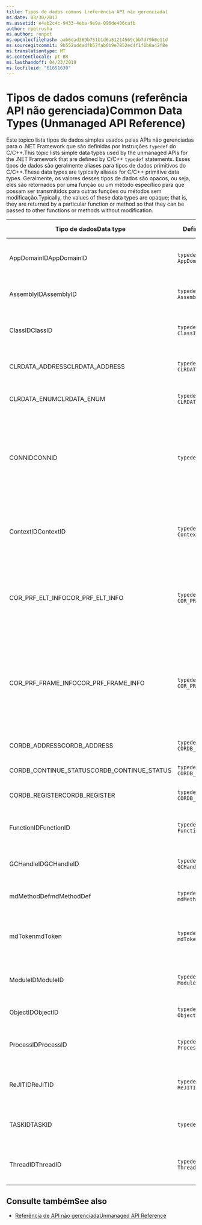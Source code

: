 ```yaml
---
title: Tipos de dados comuns (referência API não gerenciada)
ms.date: 03/30/2017
ms.assetid: e4ab2c4c-9433-4eba-9e9a-096de406cafb
author: rpetrusha
ms.author: ronpet
ms.openlocfilehash: aab6dad369b751b1d6a61214569cbb7d79b0e11d
ms.sourcegitcommit: 9b552addadfb57fab0b9e7852ed4f1f1b8a42f8e
ms.translationtype: MT
ms.contentlocale: pt-BR
ms.lasthandoff: 04/23/2019
ms.locfileid: "61651630"
---
```

# <a name="common-data-types-unmanaged-api-reference"></a><span data-ttu-id="2a701-102">Tipos de dados comuns (referência API não gerenciada)</span><span class="sxs-lookup"><span data-stu-id="2a701-102">Common Data Types (Unmanaged API Reference)</span></span>
<span data-ttu-id="2a701-103">Este tópico lista tipos de dados simples usados pelas APIs não gerenciadas para o .NET Framework que são definidas por instruções `typedef` do C/C++.</span><span class="sxs-lookup"><span data-stu-id="2a701-103">This topic lists simple data types used by the unmanaged APIs for the .NET Framework that are defined by C/C++ `typedef` statements.</span></span> <span data-ttu-id="2a701-104">Esses tipos de dados são geralmente aliases para tipos de dados primitivos do C/C++.</span><span class="sxs-lookup"><span data-stu-id="2a701-104">These data types are typically aliases for C/C++ primitive data types.</span></span> <span data-ttu-id="2a701-105">Geralmente, os valores desses tipos de dados são opacos, ou seja, eles são retornados por uma função ou um método específico para que possam ser transmitidos para outras funções ou métodos sem modificação.</span><span class="sxs-lookup"><span data-stu-id="2a701-105">Typically, the values of these data types are opaque; that is, they are returned by a particular function or method so that they can be passed to other functions or methods without modification.</span></span>  
  
|<span data-ttu-id="2a701-106">Tipo de dados</span><span class="sxs-lookup"><span data-stu-id="2a701-106">Data type</span></span>|<span data-ttu-id="2a701-107">Definição</span><span class="sxs-lookup"><span data-stu-id="2a701-107">Definition</span></span>|<span data-ttu-id="2a701-108">Definido em</span><span class="sxs-lookup"><span data-stu-id="2a701-108">Defined in</span></span>|<span data-ttu-id="2a701-109">Descrição</span><span class="sxs-lookup"><span data-stu-id="2a701-109">Description</span></span>|  
|---------------|----------------|----------------|-----------------|  
|<span data-ttu-id="2a701-110">AppDomainID</span><span class="sxs-lookup"><span data-stu-id="2a701-110">AppDomainID</span></span>|`typedef UINT_PTR AppDomainID;`|<span data-ttu-id="2a701-111">corprof.h</span><span class="sxs-lookup"><span data-stu-id="2a701-111">corprof.h</span></span>|<span data-ttu-id="2a701-112">O identificador de um domínio de aplicativo.</span><span class="sxs-lookup"><span data-stu-id="2a701-112">The identifier of an application domain.</span></span>|  
|<span data-ttu-id="2a701-113">AssemblyID</span><span class="sxs-lookup"><span data-stu-id="2a701-113">AssemblyID</span></span>|`typedef UINT_PTR AssemblyID;`|<span data-ttu-id="2a701-114">corprof.h</span><span class="sxs-lookup"><span data-stu-id="2a701-114">corprof.h</span></span>|<span data-ttu-id="2a701-115">O identificador de um assembly.</span><span class="sxs-lookup"><span data-stu-id="2a701-115">The identifier of an assembly.</span></span>|  
|<span data-ttu-id="2a701-116">ClassID</span><span class="sxs-lookup"><span data-stu-id="2a701-116">ClassID</span></span>|`typedef UINT_PTR ClassID;`|<span data-ttu-id="2a701-117">corprof.h</span><span class="sxs-lookup"><span data-stu-id="2a701-117">corprof.h</span></span>|<span data-ttu-id="2a701-118">O identificador de uma classe gerenciada.</span><span class="sxs-lookup"><span data-stu-id="2a701-118">The identifier of a managed class.</span></span>|  
|<span data-ttu-id="2a701-119">CLRDATA_ADDRESS</span><span class="sxs-lookup"><span data-stu-id="2a701-119">CLRDATA_ADDRESS</span></span>|`typedef ULONG64 CLRDATA_ADDRESS;`|<span data-ttu-id="2a701-120">clrdata.h</span><span class="sxs-lookup"><span data-stu-id="2a701-120">clrdata.h</span></span>|<span data-ttu-id="2a701-121">Um endereço de memória de 64 bits.</span><span class="sxs-lookup"><span data-stu-id="2a701-121">A 64-bit memory address.</span></span>|
|<span data-ttu-id="2a701-122">CLRDATA_ENUM</span><span class="sxs-lookup"><span data-stu-id="2a701-122">CLRDATA_ENUM</span></span>|`typedef ULONG64 CLRDATA_ADDRESS;`|<span data-ttu-id="2a701-123">Indisponível</span><span class="sxs-lookup"><span data-stu-id="2a701-123">Not Available</span></span>|<span data-ttu-id="2a701-124">Um endereço de memória de 64 bits.</span><span class="sxs-lookup"><span data-stu-id="2a701-124">A 64-bit memory address.</span></span>|
|<span data-ttu-id="2a701-125">CONNID</span><span class="sxs-lookup"><span data-stu-id="2a701-125">CONNID</span></span>|`typedef DWORD CONNID;`|<span data-ttu-id="2a701-126">cordebug.h, mscoree.h</span><span class="sxs-lookup"><span data-stu-id="2a701-126">cordebug.h, mscoree.h</span></span>|<span data-ttu-id="2a701-127">O identificador de conexão para um thread que está conectado a uma instância do Microsoft SQL Server.</span><span class="sxs-lookup"><span data-stu-id="2a701-127">The connection identifier for a thread that is connected to an instance of Microsoft SQL Server.</span></span>|  
|<span data-ttu-id="2a701-128">ContextID</span><span class="sxs-lookup"><span data-stu-id="2a701-128">ContextID</span></span>|`typedef UINT_PTR ContextID;`|<span data-ttu-id="2a701-129">corprof.h</span><span class="sxs-lookup"><span data-stu-id="2a701-129">corprof.h</span></span>|<span data-ttu-id="2a701-130">O identificador do contexto associado a um thread gerenciado específico.</span><span class="sxs-lookup"><span data-stu-id="2a701-130">The identifier of the context associated with a particular managed thread.</span></span>|  
|<span data-ttu-id="2a701-131">COR_PRF_ELT_INFO</span><span class="sxs-lookup"><span data-stu-id="2a701-131">COR_PRF_ELT_INFO</span></span>|`typedef UINT_PTR COR_PRF_ELT_INFO;`|<span data-ttu-id="2a701-132">corprof.h</span><span class="sxs-lookup"><span data-stu-id="2a701-132">corprof.h</span></span>|<span data-ttu-id="2a701-133">Um identificador opaco que representa informações sobre um registro de ativação específico.</span><span class="sxs-lookup"><span data-stu-id="2a701-133">An opaque handle that represents information about a particular stack frame.</span></span>|  
|<span data-ttu-id="2a701-134">COR_PRF_FRAME_INFO</span><span class="sxs-lookup"><span data-stu-id="2a701-134">COR_PRF_FRAME_INFO</span></span>|`typedef UINT_PTR COR_PRF_FRAME_INFO;`|<span data-ttu-id="2a701-135">corprof.h</span><span class="sxs-lookup"><span data-stu-id="2a701-135">corprof.h</span></span>|<span data-ttu-id="2a701-136">Um identificador opaco que aponta para um registro de ativação.</span><span class="sxs-lookup"><span data-stu-id="2a701-136">An opaque handle that points to a stack frame.</span></span> <span data-ttu-id="2a701-137">Ele é válido somente durante o retorno de chamada para o qual é transmitido.</span><span class="sxs-lookup"><span data-stu-id="2a701-137">It is valid only during the callback to which it is passed.</span></span>|  
|<span data-ttu-id="2a701-138">CORDB_ADDRESS</span><span class="sxs-lookup"><span data-stu-id="2a701-138">CORDB_ADDRESS</span></span>|`typedef ULONG64 CORDB_ADDRESS;`|<span data-ttu-id="2a701-139">cordebug.h</span><span class="sxs-lookup"><span data-stu-id="2a701-139">cordebug.h</span></span>|<span data-ttu-id="2a701-140">Um endereço na memória.</span><span class="sxs-lookup"><span data-stu-id="2a701-140">An address in memory.</span></span>|  
|<span data-ttu-id="2a701-141">CORDB_CONTINUE_STATUS</span><span class="sxs-lookup"><span data-stu-id="2a701-141">CORDB_CONTINUE_STATUS</span></span>|`typedef DWORD CORDB_CONTINUE_STATUS;`|<span data-ttu-id="2a701-142">cordebug.h</span><span class="sxs-lookup"><span data-stu-id="2a701-142">cordebug.h</span></span>|<span data-ttu-id="2a701-143">O status de continuação.</span><span class="sxs-lookup"><span data-stu-id="2a701-143">The continuation status.</span></span>|  
|<span data-ttu-id="2a701-144">CORDB_REGISTER</span><span class="sxs-lookup"><span data-stu-id="2a701-144">CORDB_REGISTER</span></span>|`typedef ULONG64 CORDB_REGISTER;`|<span data-ttu-id="2a701-145">cordebug.h</span><span class="sxs-lookup"><span data-stu-id="2a701-145">cordebug.h</span></span>|<span data-ttu-id="2a701-146">O valor de um registro da CPU.</span><span class="sxs-lookup"><span data-stu-id="2a701-146">The value of a CPU register.</span></span>|
|<span data-ttu-id="2a701-147">FunctionID</span><span class="sxs-lookup"><span data-stu-id="2a701-147">FunctionID</span></span>|`typedef UINT_PTR FunctionID;`|<span data-ttu-id="2a701-148">corprof.h</span><span class="sxs-lookup"><span data-stu-id="2a701-148">corprof.h</span></span>|<span data-ttu-id="2a701-149">O identificador de uma função ou um método.</span><span class="sxs-lookup"><span data-stu-id="2a701-149">The identifier of a function or method.</span></span>|  
|<span data-ttu-id="2a701-150">GCHandleID</span><span class="sxs-lookup"><span data-stu-id="2a701-150">GCHandleID</span></span>|`typedef UINT_PTR GCHandleID;`|<span data-ttu-id="2a701-151">corprof.h</span><span class="sxs-lookup"><span data-stu-id="2a701-151">corprof.h</span></span>|<span data-ttu-id="2a701-152">Um identificador da coleta de lixo.</span><span class="sxs-lookup"><span data-stu-id="2a701-152">A garbage collection handle.</span></span>|  
|<span data-ttu-id="2a701-153">mdMethodDef</span><span class="sxs-lookup"><span data-stu-id="2a701-153">mdMethodDef</span></span>|`typedef mdToken mdMethodDef;`|<span data-ttu-id="2a701-154">cordebug.h</span><span class="sxs-lookup"><span data-stu-id="2a701-154">cordebug.h</span></span>|<span data-ttu-id="2a701-155">Um token de definição de método.</span><span class="sxs-lookup"><span data-stu-id="2a701-155">A method definition token.</span></span>|
|<span data-ttu-id="2a701-156">mdToken</span><span class="sxs-lookup"><span data-stu-id="2a701-156">mdToken</span></span>|`typedef UINT32 mdToken;`|<span data-ttu-id="2a701-157">corprof.h</span><span class="sxs-lookup"><span data-stu-id="2a701-157">corprof.h</span></span>|<span data-ttu-id="2a701-158">Um token de metadados (uma linha em uma tabela de metadados).</span><span class="sxs-lookup"><span data-stu-id="2a701-158">A metadata token (a row in a metadata table).</span></span>|  
|<span data-ttu-id="2a701-159">ModuleID</span><span class="sxs-lookup"><span data-stu-id="2a701-159">ModuleID</span></span>|`typedef UINT_PTR ModuleID;`|<span data-ttu-id="2a701-160">corprof.h</span><span class="sxs-lookup"><span data-stu-id="2a701-160">corprof.h</span></span>|<span data-ttu-id="2a701-161">O identificador de um módulo de assembly.</span><span class="sxs-lookup"><span data-stu-id="2a701-161">The identifier of an assembly module.</span></span>|  
|<span data-ttu-id="2a701-162">ObjectID</span><span class="sxs-lookup"><span data-stu-id="2a701-162">ObjectID</span></span>|`typedef UINT_PTR ObjectID;`|<span data-ttu-id="2a701-163">corprof.h</span><span class="sxs-lookup"><span data-stu-id="2a701-163">corprof.h</span></span>|<span data-ttu-id="2a701-164">O identificador de um objeto.</span><span class="sxs-lookup"><span data-stu-id="2a701-164">The identifier of an object.</span></span>|  
|<span data-ttu-id="2a701-165">ProcessID</span><span class="sxs-lookup"><span data-stu-id="2a701-165">ProcessID</span></span>|`typedef UINT_PTR ProcessID;`|<span data-ttu-id="2a701-166">corprof.h</span><span class="sxs-lookup"><span data-stu-id="2a701-166">corprof.h</span></span>|<span data-ttu-id="2a701-167">O identificador de um processo gerenciado.</span><span class="sxs-lookup"><span data-stu-id="2a701-167">The identifier of a managed process.</span></span>|  
|<span data-ttu-id="2a701-168">ReJITID</span><span class="sxs-lookup"><span data-stu-id="2a701-168">ReJITID</span></span>|`typedef UINT_PTR ReJITID;`|<span data-ttu-id="2a701-169">corprof.h</span><span class="sxs-lookup"><span data-stu-id="2a701-169">corprof.h</span></span>|<span data-ttu-id="2a701-170">O identificador de uma função com compilação JIT.</span><span class="sxs-lookup"><span data-stu-id="2a701-170">The identifier of a jitted function.</span></span>|  
|<span data-ttu-id="2a701-171">TASKID</span><span class="sxs-lookup"><span data-stu-id="2a701-171">TASKID</span></span>|`typedef UINT64 TASKID;`|<span data-ttu-id="2a701-172">cordebug.h, mscoree.h</span><span class="sxs-lookup"><span data-stu-id="2a701-172">cordebug.h, mscoree.h</span></span>|<span data-ttu-id="2a701-173">O identificador de um [ICLRTask](../../../docs/framework/unmanaged-api/hosting/iclrtask-interface.md) instância.</span><span class="sxs-lookup"><span data-stu-id="2a701-173">The identifier of an [ICLRTask](../../../docs/framework/unmanaged-api/hosting/iclrtask-interface.md) instance.</span></span>|  
|<span data-ttu-id="2a701-174">ThreadID</span><span class="sxs-lookup"><span data-stu-id="2a701-174">ThreadID</span></span>|`typedef UINT_PTR ThreadID;`|<span data-ttu-id="2a701-175">corprof.h</span><span class="sxs-lookup"><span data-stu-id="2a701-175">corprof.h</span></span>|<span data-ttu-id="2a701-176">O identificador de um thread gerenciado.</span><span class="sxs-lookup"><span data-stu-id="2a701-176">The identifier of a managed thread.</span></span>|  
  
## <a name="see-also"></a><span data-ttu-id="2a701-177">Consulte também</span><span class="sxs-lookup"><span data-stu-id="2a701-177">See also</span></span>

- [<span data-ttu-id="2a701-178">Referência de API não gerenciada</span><span class="sxs-lookup"><span data-stu-id="2a701-178">Unmanaged API Reference</span></span>](../../../docs/framework/unmanaged-api/index.md)
